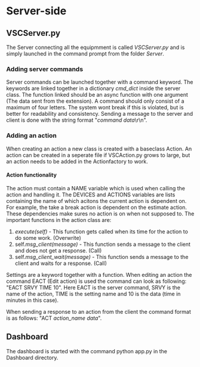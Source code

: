 # Server-side
## VSCServer.py
The Server connecting all the equipmment is called *VSCServer.py* and is simply launched in the command prompt from the folder *Server*.
### Adding server commands
Server commands can be launched together with a command keyword. The keywords are linked together in a dictionary *cmd_dict* inside the server class.
The function linked should be an async function with one argument (The data sent from the extension). A command should only consist of a maximum of four letters. The system wont break if this is violated, but is better for readability and consistency.
Sending a message to the server and client is done with the string format "*command* *data*\r\n". 

### Adding an action
When creating an action a new class is created with a baseclass Action. An action can be created in a seperate file if VSCAction.py grows to large, but an action needs to be added in the Actionfactory to work.
  
#### Action functionality
The action must contain a NAME variable which is used when calling the action and handling it. The DEVICES and ACTIONS variables are lists containing the name of which acitons the current action is dependent on. For example, the take a break action is dependent on the estimate action.
These dependencies make sures no action is on when not supposed to.
The important functions in the action class are:
1. _execute(self) -_ This function gets called when its time for the action to do some work. (Overwrite)
2. self._msg_client(message) -_ This function sends a message to the client and does not get a response. (Call)
3. self._msg_client_wait(message) -_ This function sends a message to the client and waits for a response. (Call)

  Settings are a keyword together with a function. When editing an action the command EACT (Edit action) is used the command can look as following: "EACT SRVY TIME 10".
  Here EACT is the server command, SRVY is the name of the action, TIME is the setting name and 10 is the data (time in minutes in this case). 
  
  When sending a response to an action from the client the command format is as follows: "ACT *action_name* *data*".
  
  ## Dashboard
  The dashboard is started with the command python app.py in the Dashboard directory.
  
